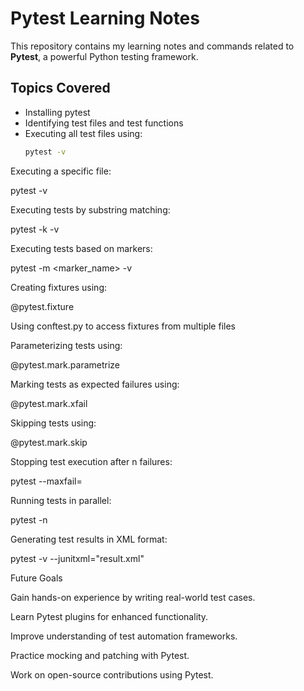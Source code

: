 # Pytest Learning Notes

This repository contains my learning notes and commands related to **Pytest**, a powerful Python testing framework.

## Topics Covered

- Installing pytest
- Identifying test files and test functions
- Executing all test files using:
  ```sh
  pytest -v

Executing a specific file:

pytest <filename> -v

Executing tests by substring matching:

pytest -k <substring> -v

Executing tests based on markers:

pytest -m <marker_name> -v

Creating fixtures using:

@pytest.fixture

Using conftest.py to access fixtures from multiple files

Parameterizing tests using:

@pytest.mark.parametrize

Marking tests as expected failures using:

@pytest.mark.xfail

Skipping tests using:

@pytest.mark.skip

Stopping test execution after n failures:

pytest --maxfail=<num>

Running tests in parallel:

pytest -n <num>

Generating test results in XML format:

pytest -v --junitxml="result.xml"


Future Goals

Gain hands-on experience by writing real-world test cases.

Learn Pytest plugins for enhanced functionality.

Improve understanding of test automation frameworks.

Practice mocking and patching with Pytest.

Work on open-source contributions using Pytest.
